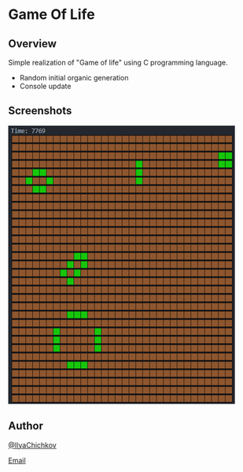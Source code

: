 # Game Of Life

## Overview

Simple realization of "Game of life" using C programming language.

- Random initial organic generation
- Console update

## Screenshots

![image](./readme/img0.png)

## Author

[@IlyaChichkov](https://github.com/IlyaChichkov)

[Email](mailto:ilya.chichkov.dev@gmail.com)